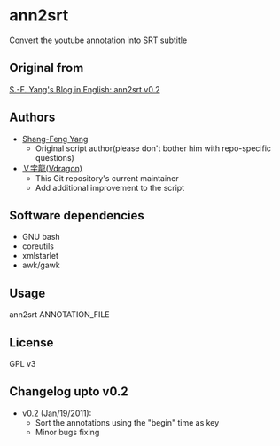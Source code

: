 # ann2srt
Convert the youtube annotation into SRT subtitle

## Original from
[S.-F. Yang's Blog in English: ann2srt v0.2](http://sfyang-en.blogspot.tw/2011/01/ann2srt-v02.html)

## Authors
* [Shang-Feng Yang](mailto:storm.sfyang@gmail.com)
	* Original script author(please don't bother him with repo-specific questions)
* [Ｖ字龍(Vdragon)](mailto:Vdragon.Taiwan@gmail.com)
	* This Git repository's current maintainer
	* Add additional improvement to the script

## Software dependencies
* GNU bash
* coreutils
* xmlstarlet
* awk/gawk

## Usage
ann2srt ANNOTATION_FILE

## License
GPL v3

## Changelog upto v0.2
* v0.2 (Jan/19/2011):
	- Sort the annotations using the "begin" time as key
	- Minor bugs fixing